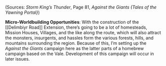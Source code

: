 
(Sources: *Storm King’s Thunder*, Page 81, *Against the Giants {Tales of the Yawning Portal}*)

**Micro-Worldbuilding Opportunities**: With the construction of the [[Delimbiyr Road]] Extension, there’s going to be a lot of homesteads, Mission Houses, Villages, and the like along the route, which will also attract the monsters, insurgents, and hassles form the various forests, hills, and mountains surrounding the region. Because of this, I’m setting up the *Against the Giants* campaign here as the latter parts of a homebrew campaign based on the Vale. Development of this campaign will occur in later issues.

